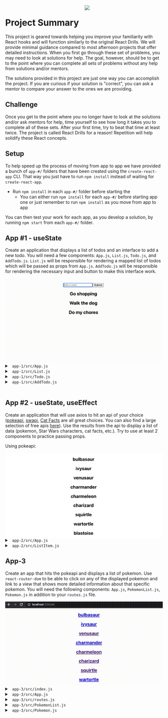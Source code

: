 <img src="https://s3.amazonaws.com/devmountain/readme-logo.png" width="250" align="right">

# Project Summary

This project is geared towards helping you improve your familiarity with React hooks and will function similarly to the original React Drills. We will provide minimal guidance compared to most afternoon projects that offer detailed instructions. When you first go through these set of problems, you may need to look at solutions for help. The goal, however, should be to get to the point where you can complete all sets of problems without any help from solutions and/or mentors.

The solutions provided in this project are just one way you can accomplish the project. If you are curious if your solution is "correct", you can ask a mentor to compare your answer to the ones we are providing.

## Challenge

Once you get to the point where you no longer have to look at the solutions and/or ask mentors for help, time yourself to see how long it takes you to complete all of these sets. After your first time, try to beat that time at least twice. The project is called React Drills for a reason! Repetition will help solidify these React concepts.

## Setup

To help speed up the process of moving from app to app we have provided a bunch of `app-#/` folders that have been created using the `create-react-app` CLI. That way you just have to run `npm install` instead of waiting for `create-react-app`.

- Run `npm install` in each `app-#/` folder before starting the
  - You can either run `npm install` for each `app-#/` before starting app one or just remember to run `npm install` as you move from app to app

You can then test your work for each app, as you develop a solution, by running `npm start` from each `app-#/` folder.

## App #1 - useState

Create an application that displays a list of todos and an interface to add a new todo. You will need a few components: `App.js`, `List.js`, `Todo.js`, and `AddTodo.js`. `List.js` will be responsible for rendering a mapped list of todos which will be passed as props from `App.js`. `AddTodo.js` will be responsible for rendering the necessary input and button to make this interface work.

<img src="./images/Hooks%20App%201.gif"  align="center">

<details>

<summary> <code> app-1/src/App.js </code> </summary>

```js
import React, { useState } from 'react'
import List from './components/List'
import AddTodo from './components/AddTodo'
import './App.css'

function App() {
  const [todos, setTodos] = useState([])

  function addTodo(item) {
    const newTodos = [...todos, item]
    setTodos(newTodos)
  }

  return (
    <div className="App">
      <AddTodo addTodo={addTodo} />
      <List list={todos} />
    </div>
  )
}

export default App
```

</details>

<details>

<summary> <code> app-1/src/List.js </code> </summary>

```js
import React from 'react'
import Todo from './Todo'

const List = (props) => {
  return (
    <div>
      {props.list.map((item, index) => {
        return <Todo item={item} key={index} />
      })}
    </div>
  )
}
export default List
```

</details>

<details>

<summary> <code> app-1/src/Todo.js </code> </summary>

```js
import React from 'react'

const Todo = (props) => {
  return <h2>{props.item}</h2>
}
export default Todo
```

</details>

<details>

<summary> <code> app-1/src/AddTodo.js </code> </summary>

```js
import React, { useState } from 'react'

const AddTodo = (props) => {
  const [userInput, setUserInput] = useState('')

  function handleAddTodo(e) {
    e.preventDefault()
    props.addTodo(userInput)
    setUserInput('')
  }

  return (
    <form onSubmit={handleAddTodo}>
      <input
        placeholder="Add a todo!"
        value={userInput}
        onChange={(e) => setUserInput(e.target.value)}
      />
      <button>Submit</button>
    </form>
  )
}
export default AddTodo
```

</details>

<br />

## App #2 - useState, useEffect

Create an application that will use axios to hit an api of your choice ([pokeapi](https://pokeapi.co/), [swapi](https://swapi.dev/), [Cat Facts](https://alexwohlbruck.github.io/cat-facts/docs/) are all great choices. You can also find a large selection of free apis [here](https://github.com/public-apis/public-apis)). Use the results from the api to display a list of data (pokemon, Star Wars characters, cat facts, etc.). Try to use at least 2 components to practice passing props.

Using pokeapi:

<img src="./images/Hooks%20App%202.png"  align="center">

<details>

<summary> <code> app-2/src/App.js </code> </summary>

```js
import React, { useState, useEffect } from 'react'
import axios from 'axios'
import ListItem from './components/ListItem'
import './App.css'

function App() {
  const [list, setList] = useState([])

  useEffect(() => {
    axios.get('https://pokeapi.co/api/v2/pokemon').then((res) => {
      setList(res.data.results)
    })
  }, [])

  return (
    <div className="App">
      {list.map((element, index) => {
        return <ListItem name={element.name} key={index} />
      })}
    </div>
  )
}

export default App
```

</details>

<details>

<summary> <code> app-2/src/ListItem.js </code> </summary>

```js
import React from 'react'

const ListItem = (props) => {
  return <h2>{props.name}</h2>
}
export default ListItem
```

</details>

## App-3

Create an app that hits the pokeapi and displays a list of pokemon. Use `react-router-dom` to be able to click on any of the displayed pokemon and link to a view that shows more detailed information about that specific pokemon. You will need the following components: `App.js`, `PokemonList.js`, `Pokemon.js` in addition to your `routes.js` file.

<img src="./images/Hooks%20App%203.gif"  align="center">

<details>

<summary> <code> app-3/src/index.js </code> </summary>

```js
import React from 'react'
import ReactDOM from 'react-dom'
import './index.css'
import App from './App'
import reportWebVitals from './reportWebVitals'
import { HashRouter } from 'react-router-dom'

ReactDOM.render(
  <React.StrictMode>
    <HashRouter>
      <App />
    </HashRouter>
  </React.StrictMode>,
  document.getElementById('root')
)
```

</details>

<details>

<summary> <code> app-3/src/App.js </code> </summary>

```js
import routes from './routes'
import './App.css'

function App() {
  return <div className="App">{routes}</div>
}

export default App
```

</details>

<details>

<summary> <code> app-3/src/routes.js </code> </summary>

```js
import React from 'react'
import { Switch, Route } from 'react-router-dom'
import Pokemon from './Pokemon'
import PokemonList from './PokemonList'

export default (
  <Switch>
    <Route exact path="/" component={PokemonList} />
    <Route path="/pokemon/:name" component={Pokemon} />
  </Switch>
)
```

</details>

<details>

<summary> <code> app-3/src/PokemonList.js </code> </summary>

```js
import React, { useState, useEffect } from 'react'
import { Link } from 'react-router-dom'
import axios from 'axios'

const PokemonList = (props) => {
  const [list, setList] = useState([])

  useEffect(() => {
    axios.get('https://pokeapi.co/api/v2/pokemon').then((res) => {
      setList(res.data.results)
    })
  }, [])

  return (
    <div>
      {list.map((pokemon) => {
        return (
          <Link key={pokemon.url} to={`/pokemon/${pokemon.name}`}>
            <h2>{pokemon.name}</h2>
          </Link>
        )
      })}
    </div>
  )
}
export default PokemonList
```

</details>

<details>

<summary> <code> app-3/src/Pokemon.js </code> </summary>

```js
import React, { useState, useEffect } from 'react'
import axios from 'axios'

const Pokemon = (props) => {
  const { name } = props.match.params
  const [pokemon, setPokemon] = useState({})

  useEffect(() => {
    axios.get(`https://pokeapi.co/api/v2/pokemon/${name}`).then((res) => {
      setPokemon(res.data)
    })
  }, [name])

  return (
    <div>
      <h1>{pokemon.name}</h1>
      <img alt={pokemon.name} src={pokemon.sprites?.front_default} />
    </div>
  )
}
export default Pokemon
```

</details>
